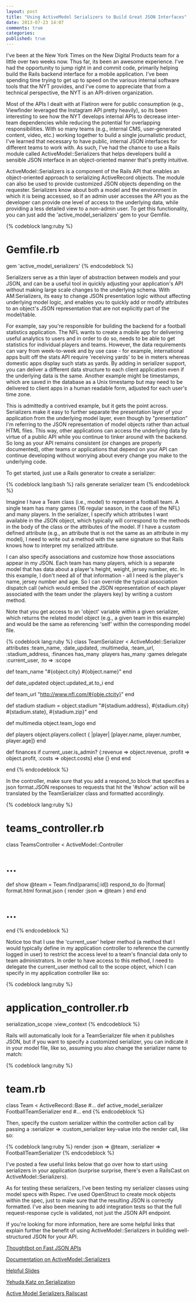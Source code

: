 ```yaml
---
layout: post
title: "Using ActiveModel Serializers to Build Great JSON Interfaces"
date: 2013-07-23 14:07
comments: true
categories: 
published: true
---
```


I've been at the New York Times on the New Digital Products team for a little over two weeks now. Thus far, its been an awesome experience. I've had the opportunity to jump right in and commit code, primarily helping build the Rails backend interface for a mobile application. I've been spending time trying to get up to speed on the various internal software tools that the NYT provides, and I've come to appreciate that from a technical perspective, the NYT is an API-driven organization. 

<!--more-->

Most of the APIs I dealt with at Flatiron were for public consumption (e.g., Viewfinder leveraged the Instagram API pretty heavily), so its been interesting to see how the NYT develops internal APIs to decrease inter-team dependencies while reducing the potential for overlapping responsibilities. With so many teams (e.g., internal CMS, user-generated content, video, etc.) working together to build a single journalistic product, I've learned that necessary to have public, internal JSON interfaces for different teams to work with. As such, I've had the chance to use a Rails module called ActiveModel::Serializers that helps developers build a sensible JSON interface in an object-oriented manner that's pretty intuitive.

ActiveModel::Serializers is a component of the Rails API that enables an object-oriented approach to serializing ActiveRecord objects. The module can also be used to provide customized JSON objects depending on the requester. Serializers know about both a model and the environment in which it is being accessed, so if an admin user accesses the API you as the developer can provide one level of access to the underlying data, while providing a less detailed view to a non-admin user. To get this functionality, you can just add the 'active_model_serializers' gem to your Gemfile.

{% codeblock lang:ruby %}
# Gemfile.rb
gem 'active_model_serializers'
{% endcodeblock %}

Serializers serve as a thin layer of abstraction between models and your JSON, and can be a useful tool in quickly adjusting your application's API without making large scale changes to the underlying schema. With AM:Serializers, its easy to change JSON presentation logic without affecting underlying model logic, and enables you to quickly add or modify attributes to an object's JSON representation that are not explicitly part of the model/table.

For example, say you're responsible for building the backend for a football statistics application. The NFL wants to create a mobile app for delivering useful analytics to users and in order to do so, needs to be able to get statistics for individual players and teams. However, the data requirements can vary from week-to-week and by use case - for example, international apps built off the stats API require 'receiving yards' to be in meters whereas domestic apps display such stats as yards. By adding in serializer support, you can deliver a different data structure to each client application even if the underlying data is the same. Another example might be timestamps, which are saved in the database as a Unix timestamp but may need to be delivered to client apps in a human readable form, adjusted for each user's time zone.

This is admittedly a contrived example, but it gets the point across. Serializers make it easy to further separate the presentation layer of your application from the underlying model layer, even though by "presentation" I'm referring to the JSON representation of model objects rather than actual HTML files. This way, other applications can access the underlying data by virtue of a public API while you continue to tinker around with the backend. So long as your API remains consistent (or changes are properly documented), other teams or applications that depend on your API can continue developing without worrying about every change you make to the underlying code.

To get started, just use a Rails generator to create a serializer:

{% codeblock lang:bash %}
rails generate serializer team
{% endcodeblock %}

Imagine I have a Team class (i.e., model) to represent a football team. A single team has many games (16 regular season, in the case of the NFL) and many players. In the serializer, I specify which attributes I want available in the JSON object, which typically will correspond to the methods in the body of the class or the attributes of the model. If I have a custom defined attribute (e.g., an attribute that is not the same as an attribute in my model), I need to write out a method with the same signature so that Rails knows how to interpret my serialized attribute. 

I can also specify associations and customize how those associations appear in my JSON. Each team has many players, which is a separate model that has data about a player's height, weight, jersey number, etc. In this example, I don't need all of that information - all I need is the player's name, jersey number and age. So I can override the typical association dispatch call (which would embed the JSON representation of each player associated with the team under the :players key) by writing a custom method.

Note that you get access to an 'object' variable within a given serializer, which returns the related model object (e.g., a given team in this example) and would be the same as referencing 'self' within the corresponding model file.

{% codeblock lang:ruby %}
class TeamSerializer < ActiveModel::Serializer
  attributes :team_name, :date_updated, :multimedia, :team_url, :stadium_address, :finances
  has_many :players
  has_many :games
  delegate :current_user, :to => :scope

  def team_name
  	"#{object.city} #{object.name}"
  end

  def date_updated
    object.updated_at.to_i
  end

  def team_url
  	"http://www.nfl.com/#{obje.ctcity}"
  end

  def stadium
  	stadium = object.stadium
  	"#{stadium.address}, #{stadium.city} #{stadium.state}, #{stadium.zip}"
  end

  def multimedia
  	object.team_logo
  end

  def players
  	object.players.collect { |player| [player.name, player.number, player.age]}
  end

  def finances
  	if current_user.is_admin?
  	  {:revenue => object.revenue, :profit => object.profit, :costs => object.costs}
  	else
  	  {}
  	end
  end

end
{% endcodeblock %}

In the controller, make sure that you add a respond_to block that specifies a json format.JSON responses to requests that hit the '#show' action will be translated by the TeamSerializer class and formatted accordingly.

{% codeblock lang:ruby %}
# teams_controller.rb
class TeamsController < ActiveModel::Controller
  # ...
  def show
    @team = Team.find(params[:id])
    respond_to do |format|
  	  format.html
  	  format.json { render :json => @team }
    end
  end
  # ...
end
{% endcodeblock %}

Notice too that I use the 'current_user' helper method (a method that I would typically define in my application controller to reference the currently logged in user) to restrict the access level to a team's financial data only to team administrators. In order to have access to this method, I need to delegate the current_user method call to the scope object, which I can specify in my application controller like so:

{% codeblock lang:ruby %}
# application_controller.rb
serialization_scope :view_context
{% endcodeblock %}

Rails will automatically look for a TeamSerializer file when it publishes JSON, but if you want to specify a customized serializer, you can indicate it in your model file, like so, assuming you also change the serializer name to match:

{% codeblock lang:ruby %}
# team.rb
class Team < ActiveRecord::Base
  #...
  def active_model_serializer
  	FootballTeamSerializer
  end
  #...
end
{% endcodeblock %}

Then, specify the custom serializer within the controller action call by passing a :serializer => :custom_serializer key-value into the render call, like so:

{% codeblock lang:ruby %}
render :json => @team, :serializer => FootballTeamSerializer
{% endcodeblock %}

I've posted a few useful links below that go over how to start using serializers in your application (surprise surprise, there's even a RailsCast on ActiveModel::Serializers).

As for testing these serializers, I've been testing my serializer classes using model specs with Rspec. I've used OpenStruct to create mock objects within the spec, just to make sure that the resulting JSON is correctly formatted. I've also been meaning to add integration tests so that the full request-response cycle is validated, not just the JSON API endpoint.

If you're looking for more information, here are some helpful links that explain further the benefit of using ActiveModel::Serializers in building well-structured JSON for your API.

<a href="http://robots.thoughtbot.com/post/50091183897/fast-json-apis-in-rails-with-key-based-caches-and" target="_blank">Thoughtbot on Fast JSON APIs</a>

<a href="http://www.ruby-doc.org/gems/docs/a/active_model_serializers-0.6.0/ActiveModel/Serializer.html" target="_blank">Documentation on ActiveModel::Serializers</a>

<a href="http://byroot.github.io/ams-slides/#/" target="_blank">Helpful Slides</a>

<a href="http://yehudakatz.com/2010/01/10/activemodel-make-any-ruby-object-feel-like-activerecord/" target="_blank">Yehuda Katz on Serialization</a>

<a href="http://railscasts.com/episodes/409-active-model-serializers" target="_blank">Active Model Serializers Railscast</a>